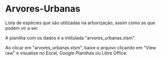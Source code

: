 # Arvores-Urbanas
Lista de espécies que são utilizadas na arborização, assim como as que podem vir a ser.

A planilha com os dados é a intitulada "arvores_urbanas.xlsm". 

Ao clicar em "arvores_urbanas.xlsm", baixe o arquivo clicando em "View raw" e visualize no Excel, Google Planilhas ou Libre Office.
